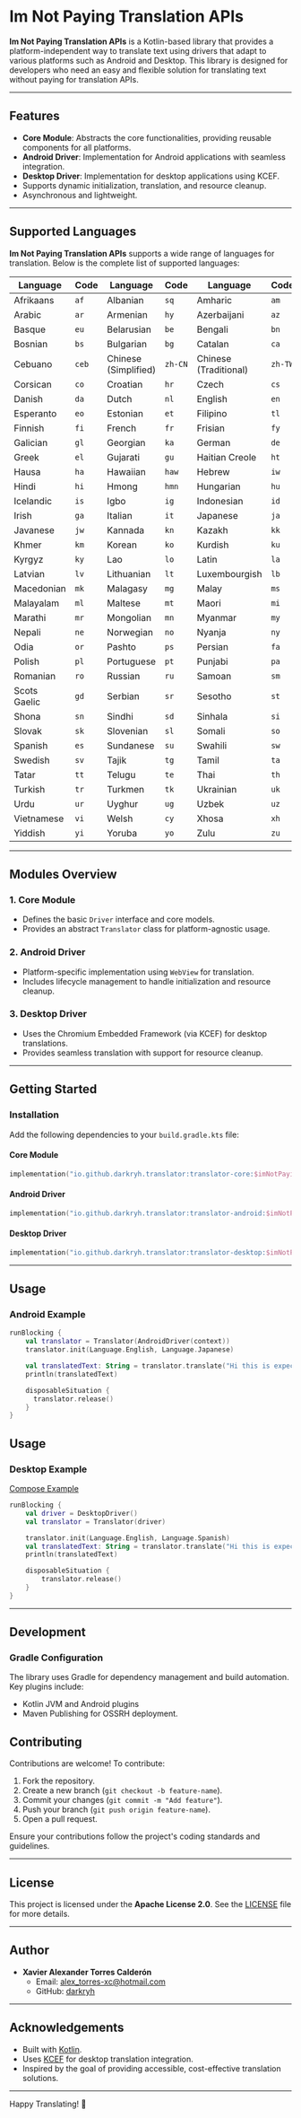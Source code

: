 # Im Not Paying Translation APIs

**Im Not Paying Translation APIs** is a Kotlin-based library that provides a platform-independent way to translate text using drivers that adapt to various platforms such as Android and Desktop. This library is designed for developers who need an easy and flexible solution for translating text without paying for translation APIs.

---

## Features

- **Core Module**: Abstracts the core functionalities, providing reusable components for all platforms.
- **Android Driver**: Implementation for Android applications with seamless integration.
- **Desktop Driver**: Implementation for desktop applications using KCEF.
- Supports dynamic initialization, translation, and resource cleanup.
- Asynchronous and lightweight.

---

## Supported Languages

**Im Not Paying Translation APIs** supports a wide range of languages for translation. Below is the complete list of supported languages:

| Language     | Code  | Language             | Code    | Language              | Code    |
|--------------|-------|----------------------|---------|-----------------------|---------|
| Afrikaans    | `af`  | Albanian             | `sq`    | Amharic               | `am`    |
| Arabic       | `ar`  | Armenian             | `hy`    | Azerbaijani           | `az`    |
| Basque       | `eu`  | Belarusian           | `be`    | Bengali               | `bn`    |
| Bosnian      | `bs`  | Bulgarian            | `bg`    | Catalan               | `ca`    |
| Cebuano      | `ceb` | Chinese (Simplified) | `zh-CN` | Chinese (Traditional) | `zh-TW` |
| Corsican     | `co`  | Croatian             | `hr`    | Czech                 | `cs`    |
| Danish       | `da`  | Dutch                | `nl`    | English               | `en`    |
| Esperanto    | `eo`  | Estonian             | `et`    | Filipino              | `tl`    |
| Finnish      | `fi`  | French               | `fr`    | Frisian               | `fy`    |
| Galician     | `gl`  | Georgian             | `ka`    | German                | `de`    |
| Greek        | `el`  | Gujarati             | `gu`    | Haitian Creole        | `ht`    |
| Hausa        | `ha`  | Hawaiian             | `haw`   | Hebrew                | `iw`    |
| Hindi        | `hi`  | Hmong                | `hmn`   | Hungarian             | `hu`    |
| Icelandic    | `is`  | Igbo                 | `ig`    | Indonesian            | `id`    |
| Irish        | `ga`  | Italian              | `it`    | Japanese              | `ja`    |
| Javanese     | `jw`  | Kannada              | `kn`    | Kazakh                | `kk`    |
| Khmer        | `km`  | Korean               | `ko`    | Kurdish               | `ku`    |
| Kyrgyz       | `ky`  | Lao                  | `lo`    | Latin                 | `la`    |
| Latvian      | `lv`  | Lithuanian           | `lt`    | Luxembourgish         | `lb`    |
| Macedonian   | `mk`  | Malagasy             | `mg`    | Malay                 | `ms`    |
| Malayalam    | `ml`  | Maltese              | `mt`    | Maori                 | `mi`    |
| Marathi      | `mr`  | Mongolian            | `mn`    | Myanmar               | `my`    |
| Nepali       | `ne`  | Norwegian            | `no`    | Nyanja                | `ny`    |
| Odia         | `or`  | Pashto               | `ps`    | Persian               | `fa`    |
| Polish       | `pl`  | Portuguese           | `pt`    | Punjabi               | `pa`    |
| Romanian     | `ro`  | Russian              | `ru`    | Samoan                | `sm`    |
| Scots Gaelic | `gd`  | Serbian              | `sr`    | Sesotho               | `st`    |
| Shona        | `sn`  | Sindhi               | `sd`    | Sinhala               | `si`    |
| Slovak       | `sk`  | Slovenian            | `sl`    | Somali                | `so`    |
| Spanish      | `es`  | Sundanese            | `su`    | Swahili               | `sw`    |
| Swedish      | `sv`  | Tajik                | `tg`    | Tamil                 | `ta`    |
| Tatar        | `tt`  | Telugu               | `te`    | Thai                  | `th`    |
| Turkish      | `tr`  | Turkmen              | `tk`    | Ukrainian             | `uk`    |
| Urdu         | `ur`  | Uyghur               | `ug`    | Uzbek                 | `uz`    |
| Vietnamese   | `vi`  | Welsh                | `cy`    | Xhosa                 | `xh`    |
| Yiddish      | `yi`  | Yoruba               | `yo`    | Zulu                  | `zu`    |

---

## Modules Overview

### 1. Core Module
- Defines the basic `Driver` interface and core models.
- Provides an abstract `Translator` class for platform-agnostic usage.

### 2. Android Driver
- Platform-specific implementation using `WebView` for translation.
- Includes lifecycle management to handle initialization and resource cleanup.

### 3. Desktop Driver
- Uses the Chromium Embedded Framework (via KCEF) for desktop translations.
- Provides seamless translation with support for resource cleanup.

---

## Getting Started

### Installation

Add the following dependencies to your `build.gradle.kts` file:

#### Core Module
```kotlin
implementation("io.github.darkryh.translator:translator-core:$imNotPayingTranslationApisVersion")
```

#### Android Driver
```kotlin
implementation("io.github.darkryh.translator:translator-android:$imNotPayingTranslationApisVersion")
```

#### Desktop Driver
```kotlin
implementation("io.github.darkryh.translator:translator-desktop:$imNotPayingTranslationApisVersion")
```

---

## Usage

### Android Example
```kotlin
runBlocking {
    val translator = Translator(AndroidDriver(context))
    translator.init(Language.English, Language.Japanese)

    val translatedText: String = translator.translate("Hi this is expected to be Japanese")
    println(translatedText)

    disposableSituation {
      translator.release()
    }
}
```

## Usage

### Desktop Example
[Compose Example](https://github.com/darkryh/Im-Not-Paying-Translation-Apis/blob/master/desktopApp/src/main/java/com/ead/lib/imnotpayingtranslationapis/desktopapp/Main.kt)
```kotlin
runBlocking {
    val driver = DesktopDriver()
    val translator = Translator(driver)

    translator.init(Language.English, Language.Spanish)
    val translatedText: String = translator.translate("Hi this is expected to be Spanish")
    println(translatedText)

    disposableSituation {
        translator.release()
    }
}
```

---

## Development

### Gradle Configuration
The library uses Gradle for dependency management and build automation. Key plugins include:
- Kotlin JVM and Android plugins
- Maven Publishing for OSSRH deployment.

## Contributing

Contributions are welcome! To contribute:
1. Fork the repository.
2. Create a new branch (`git checkout -b feature-name`).
3. Commit your changes (`git commit -m "Add feature"`).
4. Push your branch (`git push origin feature-name`).
5. Open a pull request.

Ensure your contributions follow the project's coding standards and guidelines.

---

## License

This project is licensed under the **Apache License 2.0**. See the [LICENSE](https://www.apache.org/licenses/LICENSE-2.0) file for more details.

---

## Author

- **Xavier Alexander Torres Calderón**
    - Email: [alex_torres-xc@hotmail.com](mailto:alex_torres-xc@hotmail.com)
    - GitHub: [darkryh](https://github.com/darkryh)

---

## Acknowledgements

- Built with [Kotlin](https://kotlinlang.org/).
- Uses [KCEF](https://github.com/datlag/kcef) for desktop translation integration.
- Inspired by the goal of providing accessible, cost-effective translation solutions.

---

Happy Translating! 🎉
